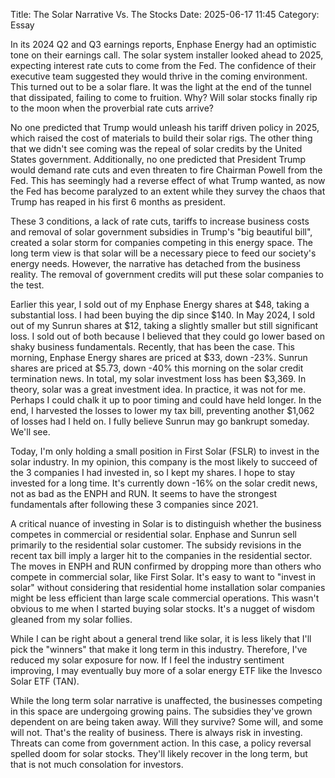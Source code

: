 Title: The Solar Narrative Vs. The Stocks 
Date: 2025-06-17 11:45 
Category: Essay

In its 2024 Q2 and Q3 earnings reports, Enphase Energy had an optimistic tone on their earnings call.
The solar system installer looked ahead to 2025, expecting interest rate cuts to come from the Fed. 
The confidence of their executive team suggested they would thrive in the coming environment. 
This turned out to be a solar flare. It was the light at the end of the tunnel that dissipated, 
failing to come to fruition. Why? Will solar stocks finally rip to the moon when the proverbial rate cuts arrive?

No one predicted that Trump would unleash his tariff driven policy in 2025, 
which raised the cost of materials to build their solar rigs. The other thing 
that we didn't see coming was the repeal of solar credits by the United States government.
Additionally, no one predicted that President Trump would demand rate cuts and even 
threaten to fire Chairman Powell from the Fed. This has seemingly had a reverse effect 
of what Trump wanted, as now the Fed has become paralyzed to an extent 
while they survey the chaos that Trump has reaped in his first 6 months as president.

These 3 conditions, a lack of rate cuts, tariffs to increase business costs and removal 
of solar government subsidies in Trump's "big beautiful bill", created a solar storm for 
companies competing in this energy space. The long term view is that solar will be a necessary 
piece to feed our society's energy needs. However, the narrative has detached from the business 
reality. The removal of government credits will put these solar companies to the test.

Earlier this year, I sold out of my Enphase Energy shares at $48, taking a substantial loss. 
I had been buying the dip since $140. In May 2024, I sold out of my Sunrun shares at $12, 
taking a slightly smaller but still significant loss. I sold out of both because I believed 
that they could go lower based on shaky business fundamentals. Recently, that has been the case.
This morning, Enphase Energy shares are priced at $33, down -23%. Sunrun shares are priced at $5.73,
down -40% this morning on the solar credit termination news. In total, my solar investment loss has 
been $3,369. In theory, solar was a great investment idea. In practice, it was not for me. Perhaps 
I could chalk it up to poor timing and could have held longer. In the end, I harvested 
the losses to lower my tax bill, preventing another $1,062 of losses had I held on. I fully believe Sunrun 
may go bankrupt someday. We'll see.

Today, I'm only holding a small position in First Solar (FSLR) to invest in the solar industry. 
In my opinion, this company is the most likely to succeed of the 3 companies I had invested in, 
so I kept my shares. I hope to stay invested for a long time. It's currently down -16% on the 
solar credit news, not as bad as the ENPH and RUN. It seems to have the strongest fundamentals 
after following these 3 companies since 2021.

A critical nuance of investing in Solar is to distinguish whether the business competes in 
commercial or residential solar. Enphase and Sunrun sell primarily to the residential solar customer. 
The subsidy revisions in the recent tax bill imply a larger hit to the companies in the residential sector. 
The moves in ENPH and RUN confirmed by dropping more than others who compete in commercial solar, like 
First Solar. It's easy to want to "invest in solar" without considering that residential home installation 
solar companies might be less efficient than large scale commercial operations. This wasn't obvious 
to me when I started buying solar stocks. It's a nugget of wisdom gleaned from my solar follies.

While I can be right about a general trend like solar, it is less likely that I'll  pick the 
"winners" that make it long term in this industry. Therefore, I've reduced my solar exposure 
for now. If I feel the industry sentiment improving, I may eventually buy more of a solar energy 
ETF like the Invesco Solar ETF (TAN). 

While the long term solar narrative is unaffected, the businesses competing in this space are 
undergoing growing pains. The subsidies they've grown dependent on are being taken away. 
Will they survive? Some will, and some will not. That's the reality of business.
There is always risk in investing. Threats can come from government action. In this case, 
a policy reversal spelled doom for solar stocks. They'll likely recover in the long term, 
but that is not much consolation for investors.





